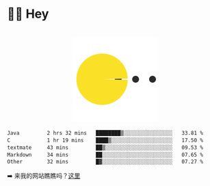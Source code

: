 
# 👋🏻 Hey
<div align="center">
	<br>
	<img src="https://raw.githubusercontent.com/Aniket965/Aniket965/master/pacman.svg?sanitize=true" width="200" height="200">
	<br>
</div>

<!--START_SECTION:waka-->

```txt
Java         2 hrs 32 mins   ████████▒░░░░░░░░░░░░░░░░   33.81 %
C            1 hr 19 mins    ████▒░░░░░░░░░░░░░░░░░░░░   17.50 %
textmate     43 mins         ██▒░░░░░░░░░░░░░░░░░░░░░░   09.53 %
Markdown     34 mins         ██░░░░░░░░░░░░░░░░░░░░░░░   07.65 %
Other        32 mins         █▓░░░░░░░░░░░░░░░░░░░░░░░   07.27 %
```

<!--END_SECTION:waka-->

 ➡️  来我的网站瞧瞧吗？[这里](https://www.shaolongfei.com)
